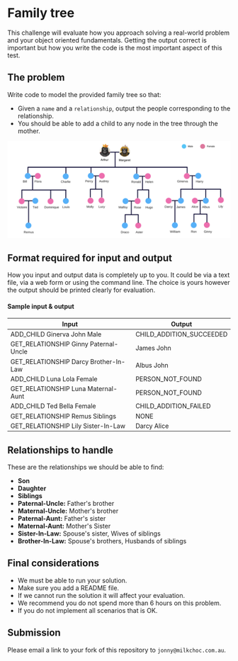 # Family tree

This challenge will evaluate how you approach solving a real-world problem and your object oriented fundamentals. Getting the output correct is important but how you write the code is the most important aspect of this test.

## The problem

Write code to model the provided family tree so that:

* Given a `name` and a `relationship`, output the people corresponding to the relationship.
* You should be able to add a child to any node in the tree through the mother.

![Image of Tree](tree.png)

## Format required for input and output

How you input and output data is completely up to you.  It could be via a text file, via a web form or using the command line.
The choice is yours however the output should be printed clearly for evaluation.

#### Sample input & output

| Input | Output |
--------|--------|
ADD_CHILD Ginerva John Male | CHILD_ADDITION_SUCCEEDED
GET_RELATIONSHIP Ginny Paternal-Uncle | James John
GET_RELATIONSHIP Darcy Brother-In-Law | Albus John
ADD_CHILD Luna Lola Female | PERSON_NOT_FOUND
GET_RELATIONSHIP Luna Maternal-Aunt | PERSON_NOT_FOUND
ADD_CHILD Ted Bella Female | CHILD_ADDITION_FAILED
GET_RELATIONSHIP Remus Siblings | NONE
GET_RELATIONSHIP Lily Sister-In-Law | Darcy Alice

## Relationships to handle

These are the relationships we should be able to find:

* **Son**
* **Daughter**
* **Siblings**
* **Paternal-Uncle:** Father's brother
* **Maternal-Uncle:** Mother's brother
* **Paternal-Aunt:** Father's sister
* **Maternal-Aunt:** Mother's Sister
* **Sister-In-Law:** Spouse's sister, Wives of siblings
* **Brother-In-Law:** Spouse's brothers, Husbands of siblings


## Final considerations

* We must be able to run your solution.
* Make sure you add a README file. 
* If we cannot run the solution it will affect your evaluation.
* We recommend you do not spend more than 6 hours on this problem.
* If you do not implement all scenarios that is OK.

## Submission

Please email a link to your fork of this repository to `jonny@milkchoc.com.au`.
